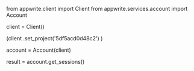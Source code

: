 from appwrite.client import Client
from appwrite.services.account import Account

client = Client()

(client
  .set_project('5df5acd0d48c2')
)

account = Account(client)

result = account.get_sessions()
